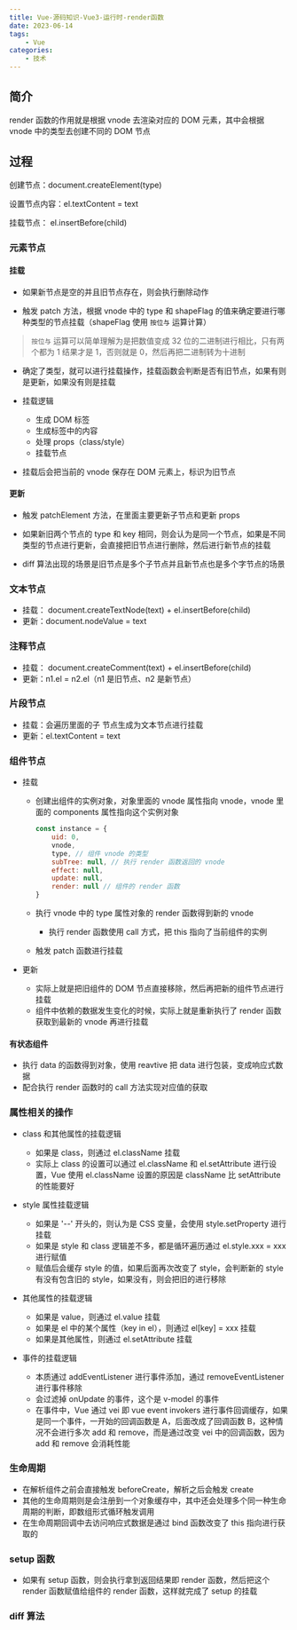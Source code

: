 ```yaml
---
title: Vue-源码知识-Vue3-运行时-render函数
date: 2023-06-14
tags:
    - Vue
categories:
    - 技术
---
```


## 简介

render 函数的作用就是根据 vnode 去渲染对应的 DOM 元素，其中会根据 vnode 中的类型去创建不同的 DOM 节点

## 过程

创建节点：document.createElement(type)

设置节点内容：el.textContent = text

挂载节点： el.insertBefore(child)

### 元素节点

#### 挂载

-   如果新节点是空的并且旧节点存在，则会执行删除动作

-   触发 patch 方法，根据 vnode 中的 type 和 shapeFlag 的值来确定要进行哪种类型的节点挂载（shapeFlag 使用 `按位与` 运算计算）

> `按位与` 运算可以简单理解为是把数值变成 32 位的二进制进行相比，只有两个都为 1 结果才是 1，否则就是 0，然后再把二进制转为十进制

-   确定了类型，就可以进行挂载操作，挂载函数会判断是否有旧节点，如果有则是更新，如果没有则是挂载

-   挂载逻辑

    -   生成 DOM 标签
    -   生成标签中的内容
    -   处理 props（class/style）
    -   挂载节点

-   挂载后会把当前的 vnode 保存在 DOM 元素上，标识为旧节点

#### 更新

-   触发 patchElement 方法，在里面主要更新子节点和更新 props

-   如果新旧两个节点的 type 和 key 相同，则会认为是同一个节点，如果是不同类型的节点进行更新，会直接把旧节点进行删除，然后进行新节点的挂载

-   diff 算法出现的场景是旧节点是多个子节点并且新节点也是多个字节点的场景

### 文本节点

-   挂载： document.createTextNode(text) + el.insertBefore(child)
-   更新：document.nodeValue = text

### 注释节点

-   挂载： document.createComment(text) + el.insertBefore(child)
-   更新：n1.el = n2.el（n1 是旧节点、n2 是新节点）

### 片段节点

-   挂载：会遍历里面的子 节点生成为文本节点进行挂载
-   更新：el.textContent = text

### 组件节点

-   挂载

    -   创建出组件的实例对象，对象里面的 vnode 属性指向 vnode，vnode 里面的 components 属性指向这个实例对象

        ```js
        const instance = {
            uid: 0,
            vnode,
            type, // 组件 vnode 的类型
            subTree: null, // 执行 render 函数返回的 vnode
            effect: null,
            update: null,
            render: null // 组件的 render 函数
        }
        ```

    -   执行 vnode 中的 type 属性对象的 render 函数得到新的 vnode
        -   执行 render 函数使用 call 方式，把 this 指向了当前组件的实例
    -   触发 patch 函数进行挂载

-   更新
    -   实际上就是把旧组件的 DOM 节点直接移除，然后再把新的组件节点进行挂载
    -   组件中依赖的数据发生变化的时候，实际上就是重新执行了 render 函数获取到最新的 vnode 再进行挂载

#### 有状态组件

-   执行 data 的函数得到对象，使用 reavtive 把 data 进行包装，变成响应式数据
-   配合执行 render 函数时的 call 方法实现对应值的获取

### 属性相关的操作

-   class 和其他属性的挂载逻辑

    -   如果是 class，则通过 el.className 挂载
    -   实际上 class 的设置可以通过 el.className 和 el.setAttribute 进行设置，Vue 使用 el.className 设置的原因是 className 比 setAttribute 的性能要好

-   style 属性挂载逻辑

    -   如果是 '--' 开头的，则认为是 CSS 变量，会使用 style.setProperty 进行挂载
    -   如果是 style 和 class 逻辑差不多，都是循环遍历通过 el.style.xxx = xxx 进行赋值
    -   赋值后会缓存 style 的值，如果后面再次改变了 style，会判断新的 style 有没有包含旧的 style，如果没有，则会把旧的进行移除

-   其他属性的挂载逻辑

    -   如果是 value，则通过 el.value 挂载
    -   如果是 el 中的某个属性（key in el），则通过 el[key] = xxx 挂载
    -   如果是其他属性，则通过 el.setAttribute 挂载

-   事件的挂载逻辑

    -   本质通过 addEventListener 进行事件添加，通过 removeEventListener 进行事件移除
    -   会过滤掉 onUpdate 的事件，这个是 v-model 的事件
    -   在事件中，Vue 通过 vei 即 vue event invokers 进行事件回调缓存，如果是同一个事件，一开始的回调函数是 A，后面改成了回调函数 B，这种情况不会进行多次 add 和 remove，而是通过改变 vei 中的回调函数，因为 add 和 remove 会消耗性能

### 生命周期

-   在解析组件之前会直接触发 beforeCreate，解析之后会触发 create
-   其他的生命周期则是会注册到一个对象缓存中，其中还会处理多个同一种生命周期的判断，即数组形式循环触发调用
-   在生命周期回调中去访问响应式数据是通过 bind 函数改变了 this 指向进行获取的

### setup 函数

-   如果有 setup 函数，则会执行拿到返回结果即 render 函数，然后把这个 render 函数赋值给组件的 render 函数，这样就完成了 setup 的挂载

### diff 算法
